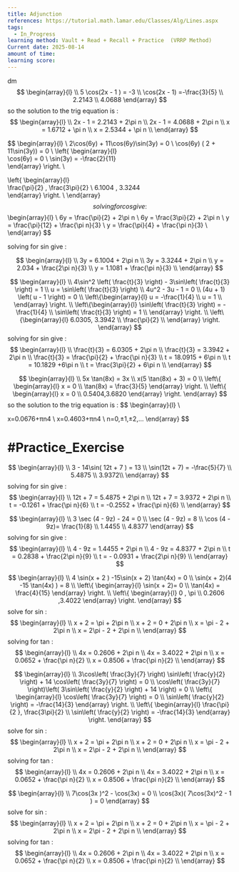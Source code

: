 ```yaml
---
title: Adjunction
references: https://tutorial.math.lamar.edu/Classes/Alg/Lines.aspx
tags:
  - In_Progress
learning method: Vault + Read + Recall + Practice  (VRRP Method)
Current date: 2025-08-14
amount of time: 
learning score:
---
```

dm
$$
\begin{array}{l} \\
5 \cos(2x - 1 )  = -3   \\
\cos(2x - 1)  =-\frac{3}{5}  \\
2.2143  \\
4.0688
\end{array}
$$so the solution to the trig equation is  : 
$$
\begin{array}{l} \\
2x - 1  =   2.2143    +  2\pi n      \\
2x - 1  =   4.0688   +  2\pi n       \\
x  =   1.6712    +  \pi n      \\
x  =   2.5344  +  \pi n      \\
\end{array}
$$


$$
\begin{array}{l}  \\
2\cos(6y) +  11\cos(6y)\sin(3y) =   0  \\
\cos(6y) ( 2 +  11\sin(3y))  =  0  \\
\left\{ \begin{array}{l}  
\cos(6y)  =  0   \\
\sin(3y)   =  -\frac{2}{11}  
\end{array}  \right.  \\
 
\left\{ \begin{array}{l}  
\frac{\pi}{2}  , \frac{3\pi}{2} \\
6.1004 ,  3.3244  
\end{array}  \right.  \\
\end{array}
$$
solving for cos give :  
$$
\begin{array}{l} \\
6y   =    \frac{\pi}{2}   +  2\pi n      \\
6y =   \frac{3\pi}{2}   + 2\pi n      \\
y   =    \frac{\pi}{12}   +  \frac{\pi n}{3}      \\
y =   \frac{\pi}{4}   + \frac{\pi n}{3}      \\
\end{array}
$$

solving for  sin give : 

$$
\begin{array}{l} \\
3y  =  6.1004     +  2\pi n      \\
3y =     3.3244    + 2\pi n      \\
y   =    2.034   +  \frac{2\pi n}{3}      \\
y =   1.1081  + \frac{\pi n}{3}      \\
\end{array}
$$





$$
\begin{array}{l}  \\
4\sin^2  \left( \frac{t}{3}  \right)  -  3\sin\left( \frac{t}{3}   \right) =  1     \\
u  = \sin\left( \frac{t}{3} \right) \\
4u^2   -  3u - 1 =  0  \\
(4u + 1) \left( u - 1 \right)    = 0  \\
\left\{\begin{array}{l}
u  =  -\frac{1}{4}   \\
u  =  1 \\ 
\end{array} 
 \right.   \\
\left\{\begin{array}{l}
\sin\left( \frac{t}{3}   \right)  =  -\frac{1}{4}   \\
\sin\left( \frac{t}{3}   \right)   =  1 \\ 
\end{array} 
 \right.  \\
\left\{\begin{array}{l}
6.0305, 3.3942  \\
\frac{\pi}{2} \\ 
\end{array} 
 \right. 
\end{array}
$$
solving for sin give :  
$$
\begin{array}{l} \\
\frac{t}{3}  =   6.0305   +  2\pi n      \\
\frac{t}{3} =   3.3942    + 2\pi n      \\
\frac{t}{3}   =   \frac{\pi}{2}   +  \frac{\pi n}{3}      \\
t  =   18.0915   +  6\pi n      \\
t =   10.1829   +6\pi n     \\
t   =   \frac{3\pi}{2}   + 6\pi n  \\
\end{array}
$$



$$
\begin{array}{l} \\
5x \tan(8x) = 3x   \\
x(5 \tan(8x)  + 3)  =  0  \\
\left\{ \begin{array}{l}
x  =   0  \\
\tan(8x)  = \frac{3}{5}  
\end{array}  \right.   \\
\left\{ \begin{array}{l}
x  =   0  \\
0.5404,3.6820
\end{array}  \right. 
\end{array}
$$so the solution to the trig equation is  : 
$$
\begin{array}{l} \\

x=0.0676+πn4 \\
x=0.4603+πn4 \\
n=0,±1,±2,…
\end{array}
$$


# #Practice_Exercise 




$$
\begin{array}{l}  \\
3 - 14\sin( 12t  +  7 ) =  13    \\
\sin(12t  + 7)  =  -\frac{5}{7}   \\
5.4875  \\
3.9372\\
\end{array}
$$
solving for sin give :  
$$
\begin{array}{l} \\
12t  + 7  =   5.4875   +  2\pi n       \\
12t +  7  =  3.9372    + 2\pi n      \\
t  =  -0.1261   +  \frac{\pi n}{6}      \\
t =   -0.2552  +  \frac{\pi n}{6}     \\
\end{array}
$$ 







$$
\begin{array}{l}  \\
3 \sec (4 -  9z)  - 24 =  0  \\
 \sec (4 -  9z)    =   8  \\
\cos (4  - 9z)=   \frac{1}{8}   \\
1.4455    \\
 4.8377 
\end{array}
$$
solving for sin give :  
$$
\begin{array}{l} \\
4 -  9z =   1.4455   +  2\pi n       \\
4 -  9z  =   4.8377     + 2\pi n      \\
t  = 0.2838  +  \frac{2\pi n}{9}   \\
t =  - 0.0931 +  \frac{2\pi n}{9}     \\
\end{array}
$$ 





$$
\begin{array}{l}  \\
4 \sin(x  + 2  )    -15\sin(x + 2) \tan(4x) = 0    \\
\sin(x + 2)(4  -15 \tan(4x)   )   =   8  \\
\left\{  \begin{array}{l}
\sin(x + 2)=    0  \\
\tan(4x)   =  \frac{4}{15}
\end{array}
  \right.   \\
\left\{  \begin{array}{l}
0  ,   \pi  \\
0.2606 ,3.4022 
\end{array}
  \right. 
\end{array}
$$
 solve for sin :
  $$
\begin{array}{l} \\
x  +  2 =     \pi      +  2\pi n       \\
x  +  2  =    0     + 2\pi n      \\
x  =     \pi    -  2   +  2\pi n       \\
x  =    2\pi    -  2    + 2\pi n      \\
\end{array}
$$
solving for tan  :
$$
\begin{array}{l} \\
4x =    0.2606   +  2\pi n  \\
4x =  3.4022     +  2\pi n     \\
x =    0.0652   +  \frac{\pi n}{2}  \\
x = 0.8506   +  \frac{\pi n}{2}     \\
\end{array}
$$









$$
\begin{array}{l}   \\
3\cos\left( \frac{3y}{7} \right)  \sin\left(  \frac{y}{2} \right) + 14 \cos\left( \frac{3y}{7} \right)   =   0 \\
\cos\left( \frac{3y}{7} \right)\left(  3\sin\left(  \frac{y}{2} \right) + 14 \right)  = 0      \\
\left\{ \begin{array}{l} 
\cos\left( \frac{3y}{7} \right)  = 0    \\
\sin\left(  \frac{y}{2} \right)   = -\frac{14}{3}
\end{array} \right.   \\
\left\{ \begin{array}{l} 
\frac{\pi}{2 }, \frac{3\pi}{2}     \\
\sin\left(  \frac{y}{2} \right)   = -\frac{14}{3}
\end{array} \right. 
\end{array}
$$
 solve for sin :
  $$
\begin{array}{l} \\
x  +  2 =     \pi      +  2\pi n       \\
x  +  2  =    0     + 2\pi n      \\
x  =     \pi    -  2   +  2\pi n       \\
x  =    2\pi    -  2    + 2\pi n      \\
\end{array}
$$
solving for tan  :
$$
\begin{array}{l} \\
4x =    0.2606   +  2\pi n  \\
4x =  3.4022     +  2\pi n     \\
x =    0.0652   +  \frac{\pi n}{2}  \\
x = 0.8506   +  \frac{\pi n}{2}     \\
\end{array}
$$







$$
\begin{array}{l}  \\
7\cos(3x )^2  - \cos(3x)   = 0  \\
\cos(3x)( 7\cos(3x)^2  - 1  )   =   0  
\end{array}
$$
 solve for sin :
  $$
\begin{array}{l} \\
x  +  2 =     \pi      +  2\pi n       \\
x  +  2  =    0     + 2\pi n      \\
x  =     \pi    -  2   +  2\pi n       \\
x  =    2\pi    -  2    + 2\pi n      \\
\end{array}
$$
solving for tan  :
$$
\begin{array}{l} \\
4x =    0.2606   +  2\pi n  \\
4x =  3.4022     +  2\pi n     \\
x =    0.0652   +  \frac{\pi n}{2}  \\
x = 0.8506   +  \frac{\pi n}{2}     \\
\end{array}
$$




